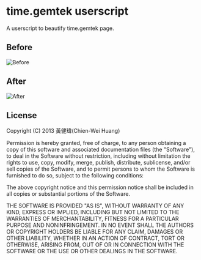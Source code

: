 # time.gemtek userscript

A userscript to beautify time.gemtek page.

## Before
![Before](http://i.imgur.com/YdYj9x6.png)

## After
![After](http://i.imgur.com/YNr8eKw.png)

## License
Copyright (C) 2013 黃健瑋(Chien-Wei Huang)

Permission is hereby granted, free of charge, to any person obtaining a copy of this software and associated documentation files (the "Software"), to deal in the Software without restriction, including without limitation the rights to use, copy, modify, merge, publish, distribute, sublicense, and/or sell copies of the Software, and to permit persons to whom the Software is furnished to do so, subject to the following conditions:

The above copyright notice and this permission notice shall be included in all copies or substantial portions of the Software.

THE SOFTWARE IS PROVIDED "AS IS", WITHOUT WARRANTY OF ANY KIND, EXPRESS OR IMPLIED, INCLUDING BUT NOT LIMITED TO THE WARRANTIES OF MERCHANTABILITY, FITNESS FOR A PARTICULAR PURPOSE AND NONINFRINGEMENT. IN NO EVENT SHALL THE AUTHORS OR COPYRIGHT HOLDERS BE LIABLE FOR ANY CLAIM, DAMAGES OR OTHER LIABILITY, WHETHER IN AN ACTION OF CONTRACT, TORT OR OTHERWISE, ARISING FROM, OUT OF OR IN CONNECTION WITH THE SOFTWARE OR THE USE OR OTHER DEALINGS IN THE SOFTWARE.
